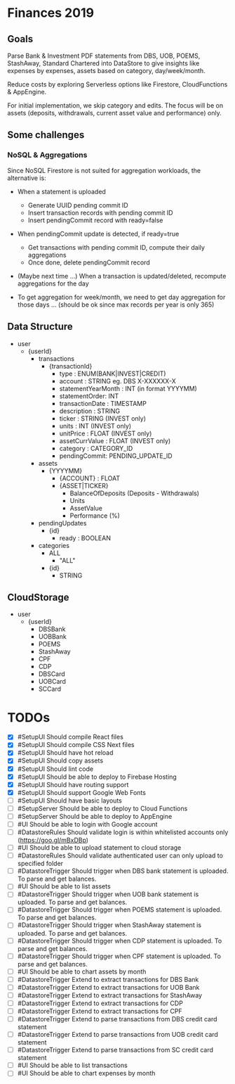 # Finances 2019

## Goals

Parse Bank & Investment PDF statements from DBS, UOB, POEMS, StashAway, Standard Chartered into DataStore to give insights like expenses by expenses, assets based on category, day/week/month. 

Reduce costs by exploring Serverless options like Firestore, CloudFunctions & AppEngine.

For initial implementation, we skip category and edits. The focus will be on assets (deposits, withdrawals, current asset value and performance) only.

## Some challenges

### NoSQL & Aggregations

Since NoSQL Firestore is not suited for aggregation workloads, the alternative is: 

- When a statement is uploaded
    - Generate UUID pending commit ID
    - Insert transaction records with pending commit ID
    - Insert pendingCommit record with ready=false

- When pendingCommit update is detected, if ready=true
    - Get transactions with pending commit ID, compute their daily aggregations
    - Once done, delete pendingCommit record

- (Maybe next time ...) When a transaction is updated/deleted, recompute aggregations for the day

- To get aggregation for week/month, we need to get day aggregation for those days ... (should be ok since max records per year is only 365)

## Data Structure

- user
    - {userId}
        - transactions
            - {transactionId}
                - type : ENUM(BANK|INVEST|CREDIT)
                - account : STRING eg. DBS X-XXXXXX-X
                - statementYearMonth : INT (in format YYYYMM)
                - statementOrder: INT
                - transactionDate : TIMESTAMP
                - description : STRING
                - ticker : STRING (INVEST only)
                - units : INT (INVEST only)
                - unitPrice : FLOAT (INVEST only)
                - assetCurrValue : FLOAT (INVEST only) 
                - category : CATEGORY_ID
                - pendingCommit: PENDING_UPDATE_ID
        - assets
            - {YYYYMM}
                - {ACCOUNT} : FLOAT
                - {ASSET|TICKER}
                    - BalanceOfDeposits (Deposits - Withdrawals)
                    - Units
                    - AssetValue
                    - Performance (%)
        - pendingUpdates
            - {id}
                - ready : BOOLEAN
        - categories
            - ALL
                - "ALL"
            - {id}
                - STRING

## CloudStorage

- user
    - {userId}
        - DBSBank
        - UOBBank
        - POEMS
        - StashAway
        - CPF
        - CDP
        - DBSCard
        - UOBCard
        - SCCard



# TODOs

- [X] #SetupUI Should compile React files
- [X] #SetupUI Should compile CSS Next files
- [X] #SetupUI Should have hot reload
- [X] #SetupUI Should copy assets
- [X] #SetupUI Should lint code
- [X] #SetupUI Should be able to deploy to Firebase Hosting
- [X] #SetupUI Should have routing support
- [X] #SetupUI Should support Google Web Fonts
- [ ] #SetupUI Should have basic layouts
- [ ] #SetupServer Should be able to deploy to Cloud Functions
- [ ] #SetupServer Should be able to deploy to AppEngine
- [ ] #UI Should be able to login with Google account
- [ ] #DatastoreRules Should validate login is within whitelisted accounts only (https://goo.gl/mBxDBp)
- [ ] #UI Should be able to upload statement to cloud storage
- [ ] #DatastoreRules Should validate authenticated user can only upload to specified folder
- [ ] #DatastoreTrigger Should trigger when DBS bank statement is uploaded. To parse and get balances.
- [ ] #UI Should be able to list assets 
- [ ] #DatastoreTrigger Should trigger when UOB bank statement is uploaded. To parse and get balances. 
- [ ] #DatastoreTrigger Should trigger when POEMS statement is uploaded. To parse and get balances. 
- [ ] #DatastoreTrigger Should trigger when StashAway statement is uploaded. To parse and get balances. 
- [ ] #DatastoreTrigger Should trigger when CDP statement is uploaded. To parse and get balances. 
- [ ] #DatastoreTrigger Should trigger when CPF statement is uploaded. To parse and get balances. 
- [ ] #UI Should be able to chart assets by month
- [ ] #DatastoreTrigger Extend to extract transactions for DBS Bank
- [ ] #DatastoreTrigger Extend to extract transactions for UOB Bank
- [ ] #DatastoreTrigger Extend to extract transactions for StashAway
- [ ] #DatastoreTrigger Extend to extract transactions for CDP
- [ ] #DatastoreTrigger Extend to extract transactions for CPF
- [ ] #DatastoreTrigger Extend to parse transactions from DBS credit card statement
- [ ] #DatastoreTrigger Extend to parse transactions from UOB credit card statement
- [ ] #DatastoreTrigger Extend to parse transactions from SC credit card statement
- [ ] #UI Should be able to list transactions
- [ ] #UI Should be able to chart expenses by month